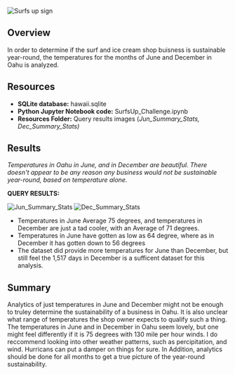 ![Surfs up sign](https://user-images.githubusercontent.com/90797036/141022905-54b08182-d1f0-496b-a4da-7128afab8972.JPG)

## Overview 
In order to determine if the surf and ice cream shop buisness is sustainable year-round, the temperatures for the months of June and December in Oahu is analyzed.

## Resources
- **SQLite database:** hawaii.sqlite<br/>
- **Python Jupyter Notebook code:** SurfsUp_Challenge.ipynb<br/>
- **Resources Folder:** Query results images (_Jun_Summary_Stats, Dec_Summary_Stats)_<br/>

## Results
_Temperatures in Oahu in June, and in December are beautiful. There doesn't appear to be any reason any business would not be sustainable year-round, based on temperature alone._<br/>

**QUERY RESULTS:**<br/>

![Jun_Summary_Stats](https://user-images.githubusercontent.com/90797036/141019499-25c5148f-3524-4e7a-973d-2c4ee5a69f25.png)
![Dec_Summary_Stats](https://user-images.githubusercontent.com/90797036/141019513-fc97ae80-0520-4663-98b3-d0b78fab98de.png)
- Temperatures in June Average 75 degrees, and temperatures in December are just a tad cooler, with an Average of 71 degrees.
- Temperatures in June have gotten as low as 64 degree, where as in December it has gotten down to 56 degrees
- The dataset did provide more temperatures for June than December, but still feel the 1,517 days in December is a sufficent dataset for this analysis.

## Summary
Analytics of just temperatures in June and December might not be enough to truley determine the sustainability of a business in Oahu. It is also unclear what range of temperatures the shop owner expects to qualify such a thing. The temperatures in June and in December in Oahu seem lovely, but one might feel differently if it is 75 degrees with 130 mile per hour winds.
I do reccommend looking into other weather patterns, such as percipitation, and wind. Hurricans can put a damper on things for sure.
In Addition, analytics should be done for all months to get a true picture of the year-round sustainability.
